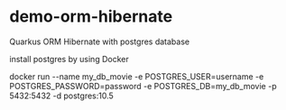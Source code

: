 # demo-orm-hibernate


Quarkus ORM Hibernate with postgres database

install postgres by using Docker

docker run --name my_db_movie -e POSTGRES_USER=username -e POSTGRES_PASSWORD=password -e POSTGRES_DB=my_db_movie -p 5432:5432 -d postgres:10.5
